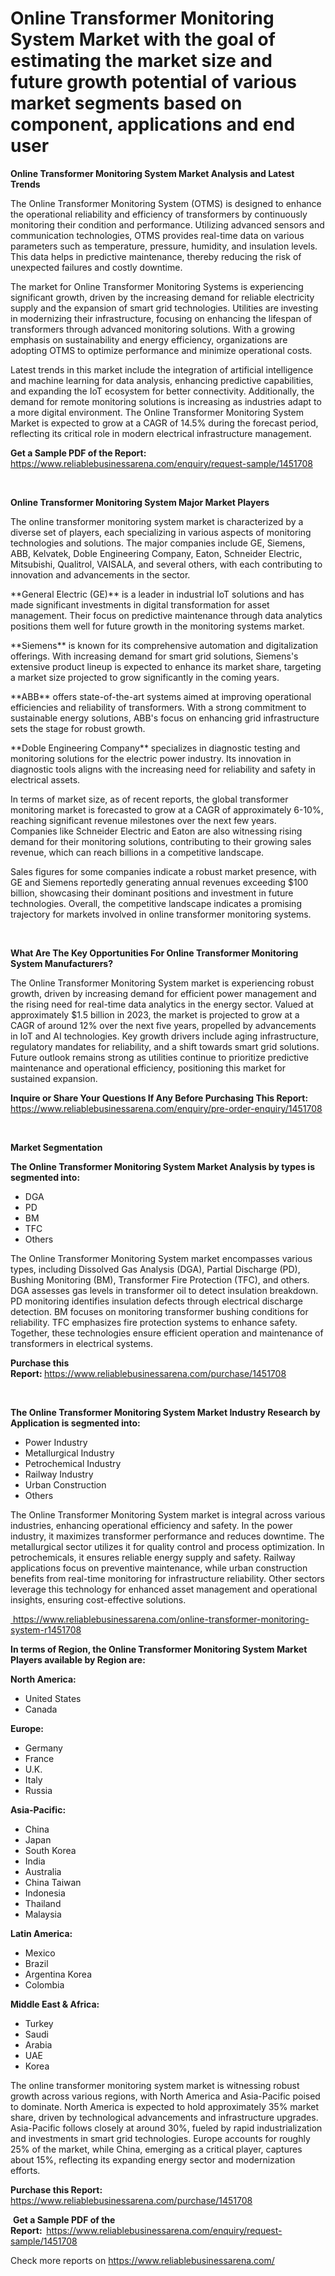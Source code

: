 <p><h1>Online Transformer Monitoring System Market with the goal of estimating the market size and future growth potential of various market segments based on component, applications and end user</h1></p><p><strong>Online Transformer Monitoring System Market Analysis and Latest Trends</strong></p>
<p><p>The Online Transformer Monitoring System (OTMS) is designed to enhance the operational reliability and efficiency of transformers by continuously monitoring their condition and performance. Utilizing advanced sensors and communication technologies, OTMS provides real-time data on various parameters such as temperature, pressure, humidity, and insulation levels. This data helps in predictive maintenance, thereby reducing the risk of unexpected failures and costly downtime.</p><p>The market for Online Transformer Monitoring Systems is experiencing significant growth, driven by the increasing demand for reliable electricity supply and the expansion of smart grid technologies. Utilities are investing in modernizing their infrastructure, focusing on enhancing the lifespan of transformers through advanced monitoring solutions. With a growing emphasis on sustainability and energy efficiency, organizations are adopting OTMS to optimize performance and minimize operational costs.</p><p>Latest trends in this market include the integration of artificial intelligence and machine learning for data analysis, enhancing predictive capabilities, and expanding the IoT ecosystem for better connectivity. Additionally, the demand for remote monitoring solutions is increasing as industries adapt to a more digital environment. The Online Transformer Monitoring System Market is expected to grow at a CAGR of 14.5% during the forecast period, reflecting its critical role in modern electrical infrastructure management.</p></p>
<p><strong>Get a Sample PDF of the Report:&nbsp;</strong> <a href="https://www.reliablebusinessarena.com/enquiry/request-sample/1451708?utm_campaign=3261&utm_medium=2&utm_source=Github&utm_content=ia&utm_term=08042025&utm_id=online-transformer-monitoring-system">https://www.reliablebusinessarena.com/enquiry/request-sample/1451708</a></p>
<p>&nbsp;</p>
<p><strong>Online Transformer Monitoring System Major Market Players</strong></p>
<p><p>The online transformer monitoring system market is characterized by a diverse set of players, each specializing in various aspects of monitoring technologies and solutions. The major companies include GE, Siemens, ABB, Kelvatek, Doble Engineering Company, Eaton, Schneider Electric, Mitsubishi, Qualitrol, VAISALA, and several others, with each contributing to innovation and advancements in the sector.</p><p>**General Electric (GE)** is a leader in industrial IoT solutions and has made significant investments in digital transformation for asset management. Their focus on predictive maintenance through data analytics positions them well for future growth in the monitoring systems market.</p><p>**Siemens** is known for its comprehensive automation and digitalization offerings. With increasing demand for smart grid solutions, Siemens's extensive product lineup is expected to enhance its market share, targeting a market size projected to grow significantly in the coming years.</p><p>**ABB** offers state-of-the-art systems aimed at improving operational efficiencies and reliability of transformers. With a strong commitment to sustainable energy solutions, ABB's focus on enhancing grid infrastructure sets the stage for robust growth.</p><p>**Doble Engineering Company** specializes in diagnostic testing and monitoring solutions for the electric power industry. Its innovation in diagnostic tools aligns with the increasing need for reliability and safety in electrical assets.</p><p>In terms of market size, as of recent reports, the global transformer monitoring market is forecasted to grow at a CAGR of approximately 6-10%, reaching significant revenue milestones over the next few years. Companies like Schneider Electric and Eaton are also witnessing rising demand for their monitoring solutions, contributing to their growing sales revenue, which can reach billions in a competitive landscape.</p><p>Sales figures for some companies indicate a robust market presence, with GE and Siemens reportedly generating annual revenues exceeding $100 billion, showcasing their dominant positions and investment in future technologies. Overall, the competitive landscape indicates a promising trajectory for markets involved in online transformer monitoring systems.</p></p>
<p>&nbsp;</p>
<p><strong>What Are The Key Opportunities For Online Transformer Monitoring System Manufacturers?</strong></p>
<p><p>The Online Transformer Monitoring System market is experiencing robust growth, driven by increasing demand for efficient power management and the rising need for real-time data analytics in the energy sector. Valued at approximately $1.5 billion in 2023, the market is projected to grow at a CAGR of around 12% over the next five years, propelled by advancements in IoT and AI technologies. Key growth drivers include aging infrastructure, regulatory mandates for reliability, and a shift towards smart grid solutions. Future outlook remains strong as utilities continue to prioritize predictive maintenance and operational efficiency, positioning this market for sustained expansion.</p></p>
<p><strong>Inquire or Share Your Questions If Any Before Purchasing This Report:</strong> <a href="https://www.reliablebusinessarena.com/enquiry/pre-order-enquiry/1451708?utm_campaign=3261&utm_medium=2&utm_source=Github&utm_content=ia&utm_term=08042025&utm_id=online-transformer-monitoring-system">https://www.reliablebusinessarena.com/enquiry/pre-order-enquiry/1451708</a></p>
<p>&nbsp;</p>
<p><strong>Market Segmentation</strong></p>
<p><strong>The Online Transformer Monitoring System Market Analysis by types is segmented into:</strong></p>
<p><ul><li>DGA</li><li>PD</li><li>BM</li><li>TFC</li><li>Others</li></ul></p>
<p><p>The Online Transformer Monitoring System market encompasses various types, including Dissolved Gas Analysis (DGA), Partial Discharge (PD), Bushing Monitoring (BM), Transformer Fire Protection (TFC), and others. DGA assesses gas levels in transformer oil to detect insulation breakdown. PD monitoring identifies insulation defects through electrical discharge detection. BM focuses on monitoring transformer bushing conditions for reliability. TFC emphasizes fire protection systems to enhance safety. Together, these technologies ensure efficient operation and maintenance of transformers in electrical systems.</p></p>
<p><strong>Purchase this Report:&nbsp;</strong><a href="https://www.reliablebusinessarena.com/purchase/1451708?utm_campaign=3261&utm_medium=2&utm_source=Github&utm_content=ia&utm_term=08042025&utm_id=online-transformer-monitoring-system">https://www.reliablebusinessarena.com/purchase/1451708</a></p>
<p>&nbsp;</p>
<p><strong>The Online Transformer Monitoring System Market Industry Research by Application is segmented into:</strong></p>
<p><ul><li>Power Industry</li><li>Metallurgical Industry</li><li>Petrochemical Industry</li><li>Railway Industry</li><li>Urban Construction</li><li>Others</li></ul></p>
<p><p>The Online Transformer Monitoring System market is integral across various industries, enhancing operational efficiency and safety. In the power industry, it maximizes transformer performance and reduces downtime. The metallurgical sector utilizes it for quality control and process optimization. In petrochemicals, it ensures reliable energy supply and safety. Railway applications focus on preventive maintenance, while urban construction benefits from real-time monitoring for infrastructure reliability. Other sectors leverage this technology for enhanced asset management and operational insights, ensuring cost-effective solutions.</p></p>
<p><a href="https://www.reliablebusinessarena.com/online-transformer-monitoring-system-r1451708?utm_campaign=3261&utm_medium=2&utm_source=Github&utm_content=ia&utm_term=08042025&utm_id=online-transformer-monitoring-system">&nbsp;https://www.reliablebusinessarena.com/online-transformer-monitoring-system-r1451708</a></p>
<p><strong>In terms of Region, the Online Transformer Monitoring System Market Players available by Region are:</strong></p>
<p>
    <p> <strong> North America: </strong>
        <ul>
            <li>United States</li>
            <li>Canada</li>
        </ul>
        </p> 
    <p> <strong> Europe: </strong>
        <ul>
            <li>Germany</li>
            <li>France</li>
            <li>U.K.</li>
            <li>Italy</li>
            <li>Russia</li>
        </ul>
        </p> 
    <p> <strong> Asia-Pacific: </strong>
        <ul>
            <li>China</li>
            <li>Japan</li>
            <li>South Korea</li>
            <li>India</li>
            <li>Australia</li>
            <li>China Taiwan</li>
            <li>Indonesia</li>
            <li>Thailand</li>
            <li>Malaysia</li>
        </ul>
        </p> 
    <p> <strong> Latin America: </strong>
        <ul>
            <li>Mexico</li>
            <li>Brazil</li>
            <li>Argentina Korea</li>
            <li>Colombia</li>
        </ul>
        </p> 
    <p> <strong> Middle East & Africa: </strong>
        <ul>
            <li>Turkey</li>
            <li>Saudi</li>
            <li>Arabia</li>
            <li>UAE</li>
            <li>Korea</li>
        </ul>
    </p>
    </p>
<p><p>The online transformer monitoring system market is witnessing robust growth across various regions, with North America and Asia-Pacific poised to dominate. North America is expected to hold approximately 35% market share, driven by technological advancements and infrastructure upgrades. Asia-Pacific follows closely at around 30%, fueled by rapid industrialization and investments in smart grid technologies. Europe accounts for roughly 25% of the market, while China, emerging as a critical player, captures about 15%, reflecting its expanding energy sector and modernization efforts.</p></p>
<p><strong>Purchase this Report: </strong><a href="https://www.reliablebusinessarena.com/purchase/1451708?utm_campaign=3261&utm_medium=2&utm_source=Github&utm_content=ia&utm_term=08042025&utm_id=online-transformer-monitoring-system">https://www.reliablebusinessarena.com/purchase/1451708</a></p>
<p>&nbsp;<strong>Get a Sample PDF of the Report:&nbsp;&nbsp;</strong><a href="https://www.reliablebusinessarena.com/enquiry/request-sample/1451708?utm_campaign=3261&utm_medium=2&utm_source=Github&utm_content=ia&utm_term=08042025&utm_id=online-transformer-monitoring-system">https://www.reliablebusinessarena.com/enquiry/request-sample/1451708</a></p>
<p><strong></strong></p>
<p>Check more reports on <a href="https://www.reliablebusinessarena.com/?utm_campaign=3261&utm_medium=2&utm_source=Github&utm_content=ia&utm_term=08042025&utm_id=online-transformer-monitoring-system">https://www.reliablebusinessarena.com/</a></p>